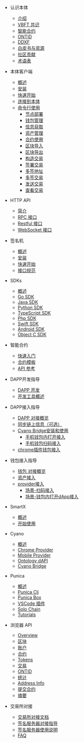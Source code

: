 
- 认识本体
  - [介绍](docs-cn/introduction/01-introduction.md)
  - [VBFT 共识](docs-cn/introduction/02-VBFT.md)
  - [智能合约](docs-cn/introduction/03-smart-contract.md)
  - [ONTID](docs-cn/introduction/04-ontid.md)
  - [DDXF](docs-cn/introduction/05-ddxf.md)
  - [白皮书与资源](docs-cn/introduction/06-white-papers.md)
  - [社区贡献](docs-cn/introduction/07-contributions.md)
  - [术语表](docs-cn/introduction/08-glossary.md)

- 本体客户端
  - [概述](docs-cn/ontology-cli/00-overview.md)
  - [安装](docs-cn/ontology-cli/01-install.md)
  - [快速开始](docs-cn/ontology-cli/02-getting-started.md)
  - [连接到本体](docs-cn/ontology-cli/03-connect-to-client.md)
  - [命令行使用](docs-cn/ontology-cli/08-cli-usage.md)
    - [节点部署](docs-cn/ontology-cli/09-deploy-node.md)
    - [钱包管理](docs-cn/ontology-cli/10-wallet-manager.md)
    - [信息获取](docs-cn/ontology-cli/11-block-info.md)
    - [资产管理](docs-cn/ontology-cli/12-asset.md)
    - [合约使用](docs-cn/ontology-cli/13-contract.md)
    - [区块导入](docs-cn/ontology-cli/14-block-import.md)
    - [区块导出](docs-cn/ontology-cli/15-block-export.md)
    - [构造交易](docs-cn/ontology-cli/16-build-tx.md)
    - [签署交易](docs-cn/ontology-cli/17-sig-tx.md)
    - [多签地址](docs-cn/ontology-cli/18-multi-sig-address.md)
    - [多签交易](docs-cn/ontology-cli/19-multi-sig-tx.md)
    - [发送交易](docs-cn/ontology-cli/20-send-tx.md)
    - [查看交易](docs-cn/ontology-cli/21-show-tx.md)

- HTTP API
  - [简介](docs-cn/ontology-cli/04-interface-specification.md)
  - [RPC 接口](docs-cn/ontology-cli/05-rpc-specification.md)
  - [Restful 接口](docs-cn/ontology-cli/06-restful-specification.md)
  - [WebSocket 接口](docs-cn/ontology-cli/07-ws-specification.md)

- 签名机
  - [概述](docs-cn/sigsvr/00-overview.md)
  - [安装](docs-cn/sigsvr/01-install.md)
  - [快速开始](docs-cn/sigsvr/02-getting-started.md)
  - [接口规范](docs-cn/sigsvr/03-api-specification.md)

- SDKs
  - [概述](docs-cn/SDKs/00-overview.md)
  - [Go SDK](docs-cn/SDKs/01-go-sdk.md)
  - [Java SDK](docs-cn/SDKs/02-java-sdk.md)
  - [Python SDK](docs-cn/SDKs/03-python-sdk.md)
  - [TypeScript SDK](docs-cn/SDKs/04-ts-sdk.md)
  - [Php SDK](docs-cn/SDKs/05-php-sdk.md)
  - [Swift SDK](docs-cn/SDKs/06-swift-sdk.md)
  - [Android SDK](docs-cn/SDKs/07-android-sdk.md)
  - [Object C SDK](docs-cn/SDKs/08-object-c-sdk.md)

- 智能合约
  - [快速入门](docs-cn/smartcontract/01-started.md)
  - [合约模板](docs-cn/smartcontract/02-template.md)
  - [API 参考](docs-cn/smartcontract/03-sc-api.md)

- DAPP开发指导
  - [DAPP 开发](docs-cn/QuickGuide/00-dapp_development.md)
  - [开发工具概述](docs-cn/DeveloperGuide/tools.md)

- DAPP接入指导
  - [DAPP 对接概览](docs-cn/dApp-Integration/00-dapp_integration.md)
  - [同步链上信息（可选）](docs-cn/dApp-Integration/05-DAppDocking-Sync.md)
  - [Cyano Bridge安装和使用](docs-cn/dApp-Integration/04-DAppDocking-Cyano-Bridge.md)
      - [手机钱包内打开接入](docs-cn/dApp-Integration/01-DAppDocking-Wallet-Opens-DApp.md)
      - [手机钱包扫码接入](docs-cn/dApp-Integration/02-DAppDocking-QRcode.md)
  - [chrome插件钱包接入](docs-cn/dApp-Integration/03-DAppDocking-use-chrome-extension-wallet.md)

- 钱包接入指导
  - [钱包 对接概览](docs-cn/Wallet-Integration/00-wallet_integration.md)
  - [资产接入](docs-cn/Wallet-Integration/01-WalletDocking-asset-docking.md)
  - [provider接入](docs-cn/Wallet-Integration/02-WalletDocking-provider-sdk-docking.md)
      - [场景-扫码接入](docs-cn/Wallet-Integration/03-WalletDocking-scan-qrcode.md)
      - [场景-钱包内打开dApp接入](docs-cn/Wallet-Integration/04-WalletDocking-wallet-open-DApp.md)

- SmartX
  - [概述](docs-cn/SmartX/overview.md)
  - [开始使用](docs-cn/SmartX/getting-started.md)

- Cyano
  - [概述](docs-cn/cyano/00-overview.md)
  - [Chrome Provider](docs-cn/cyano/01-chrome-wallet.md)
  - [Mobile Provider](docs-cn/cyano/02-mobile-provider.md)
  - [Ontology dAPI](docs-cn/cyano/03-ontology-dapi.md)
  - [Cyano Bridge](docs-cn/cyano/04-cyano-bridge.md)

- Punica
  - [概述](docs-cn/Punica/punica.md)
  - [Punica Cli](docs-cn/Punica/punica-cli.md)
  - [Punica Box](docs-cn/Punica/punica-box.md)
  - [VSCode 插件](docs-cn/Punica/sc-extension.md)
  - [Solo Chain](docs-cn/Punica/solo-chain.md)
  - [Tutorials](docs-cn/Punica/tutorials.md)

- 浏览器 API
  - [Overview](docs-cn/explorer/overview.md)
  - [区块](docs-cn/explorer/blocks.md)
  - [账户](docs-cn/explorer/accounts.md)
  - [合约](docs-cn/explorer/contracts.md)
  - [Tokens](docs-cn/explorer/tokens.md)
  - [交易](docs-cn/explorer/transactions.md)
  - [ONTID](docs-cn/explorer/ontid.md)
  - [统计](docs-cn/explorer/statistics.md)
  - [Address Info](docs-cn/explorer/addressInfo.md)
  - [提交合约](docs-cn/explorer/registerContract.md)
  - [摘要](docs-cn/explorer/summary.md)

- 交易所对接
  - [交易所对接文档](docs-cn/exchange-API/Ontology-交易所对接文档.md)
  - [签名服务器对接指导](docs-cn/exchange-API/Sigsvr_Exchange_Guide.md)
  - [签名服务器使用说明](docs-cn/exchange-API/Ontology+签名服务器使用说明.md)
  - [FAQ](docs-cn/exchange-API/ONT-交易所对接FAQ.md)
